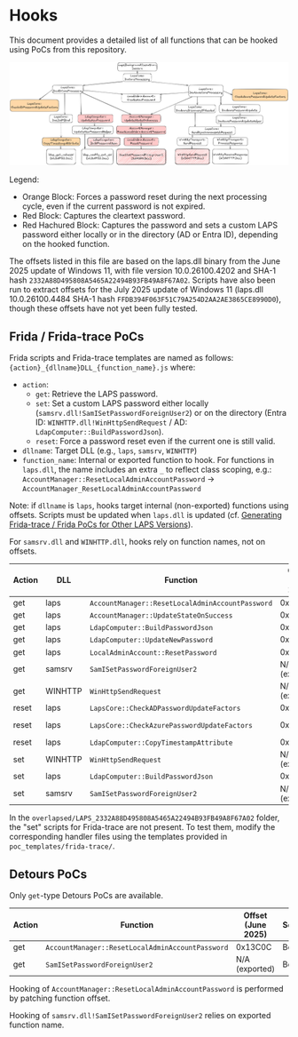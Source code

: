 
# Hooks

This document provides a detailed list of all functions that can be hooked using PoCs from this repository.

![Graph](graph_hooked_functions.png)

Legend:
- Orange Block: Forces a password reset during the next processing cycle, even if the current password is not expired.
- Red Block: Captures the cleartext password.
- Red Hachured Block: Captures the password and sets a custom LAPS password either locally or in the directory (AD or Entra ID), depending on the hooked function.


The offsets listed in this file are based on the laps.dll binary from the June 2025 update of Windows 11, with file version 10.0.26100.4202 and SHA-1 hash `2332A88D495808A5465A22494B93FB49A8F67A02`.
Scripts have also been run to extract offsets for the July 2025 update of Windows 11 (laps.dll 10.0.26100.4484 SHA-1 hash `FFDB394F063F51C79A254D2AA2AE3865CE8990D0`), though these offsets have not yet been fully tested.

## Frida / Frida-trace PoCs

Frida scripts and Frida-trace templates are named as follows: `{action}_{dllname}DLL_{function_name}.js` where:

- `action`:
  - `get`: Retrieve the LAPS password.
  - `set`: Set a custom LAPS password either locally (`samsrv.dll!SamISetPasswordForeignUser2`) or on the directory (Entra ID: `WINHTTP.dll!WinHttpSendRequest` / AD: `LdapComputer::BuildPasswordJson`).
  - `reset`: Force a password reset even if the current one is still valid.
- `dllname`: Target DLL (e.g., `laps`, `samsrv`, `WINHTTP`)
- `function_name`: Internal or exported function to hook. For functions in `laps.dll`, the name includes an extra `_` to reflect class scoping, e.g.: `AccountManager::ResetLocalAdminAccountPassword` → `AccountManager_ResetLocalAdminAccountPassword`

Note: if `dllname` is `laps`, hooks target internal (non-exported) functions using offsets. Scripts must be updated when `laps.dll` is updated (cf. [Generating Frida-trace / Frida PoCs for Other LAPS Versions](README.md#generating-frida-trace--frida-pocs-for-other-laps-versions)).

For `samsrv.dll` and `WINHTTP.dll`, hooks rely on function names, not on offsets.

| Action | DLL     | Function                                         | Offset (June 2025) | Scope    | Script                                                         |
|--------|---------|--------------------------------------------------|--------------------|----------|----------------------------------------------------------------|
| get    | laps    | `AccountManager::ResetLocalAdminAccountPassword` | 0x13C0C            | Both     | `get_lapsDLL_AccountManager_ResetLocalAdminAccountPassword.js` |
| get    | laps    | `AccountManager::UpdateStateOnSuccess`           | 0x14814            | Both     | `get_lapsDLL_AccountManager_UpdateStateOnSuccess.js`           |
| get    | laps    | `LdapComputer::BuildPasswordJson`                | 0x24A08            | AD       | `get_lapsDLL_LdapComputer_BuildPasswordJson.js`                |
| get    | laps    | `LdapComputer::UpdateNewPassword`                | 0x271BC            | AD       | `get_lapsDLL_LdapComputer_UpdateNewPassword.js`                |
| get    | laps    | `LocalAdminAccount::ResetPassword`               | 0x29B28            | Both     | `get_lapsDLL_LocalAdminAccount_ResetPassword.js`               |
| get    | samsrv  | `SamISetPasswordForeignUser2`                    | N/A (exported)     | Both     | `get_samsrvDLL_SamISetPasswordForeignUser2.js`                 |
| get    | WINHTTP | `WinHttpSendRequest`                             | N/A (exported)     | Entra ID | `get_WINHTTPDLL_WinHttpSendRequest.js`                         |
| reset  | laps    | `LapsCore::CheckADPasswordUpdateFactors`         | 0x1BA64            | AD       | `reset_lapsDLL_LapsCore_CheckADPasswordUpdateFactors.js`       |
| reset  | laps    | `LapsCore::CheckAzurePasswordUpdateFactors`      | 0x1C54C            | Entra ID | `reset_lapsDLL_LapsCore_CheckAzurePasswordUpdateFactors.js`    |
| reset  | laps    | `LdapComputer::CopyTimestampAttribute`           | 0x25724            | AD       | `reset_lapsDLL_LdapComputer_CopyTimestampAttribute.js`         |
| set    | WINHTTP | `WinHttpSendRequest`                             | N/A (exported)     | Entra ID | `set_WINHTTPDLL_WinHttpSendRequest.js`                         |
| set    | laps    | `LdapComputer::BuildPasswordJson`                | 0x24A08            | AD       | `set_lapsDLL_LdapComputer_BuildPasswordJson.js`                |
| set    | samsrv  | `SamISetPasswordForeignUser2`                    | N/A (exported)     | Both     | `set_samsrvDLL_SamISetPasswordForeignUser2.js`                 |



In the `overlapsed/LAPS_2332A88D495808A5465A22494B93FB49A8F67A02` folder, the "set" scripts for Frida-trace are not present.
To test them, modify the corresponding handler files using the templates provided in `poc_templates/frida-trace/`.

## Detours PoCs

Only `get`-type Detours PoCs are available. 

| Action | Function                                         | Offset (June 2025) | Scope | Project                                       |
|--------|--------------------------------------------------|--------------------|-------|-----------------------------------------------|
| get    | `AccountManager::ResetLocalAdminAccountPassword` | 0x13C0C            | Both  | SamISetPasswordForeignUser2                   |
| get    | `SamISetPasswordForeignUser2`                    | N/A (exported)     | Both  | AccountManager_ResetLocalAdminAccountPassword |

Hooking of `AccountManager::ResetLocalAdminAccountPassword` is performed by patching function offset.

Hooking of `samsrv.dll!SamISetPasswordForeignUser2` relies on exported function name.
